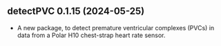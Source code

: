 ## detectPVC 0.1.15 (2024-05-25)

- A new package, to detect premature ventricular complexes (PVCs) in
  data from a Polar H10 chest-strap heart rate sensor.
